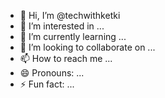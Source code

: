 - 👋 Hi, I’m @techwithketki
- 👀 I’m interested in ...
- 🌱 I’m currently learning ...
- 💞️ I’m looking to collaborate on ...
- 📫 How to reach me ...
- 😄 Pronouns: ...
- ⚡ Fun fact: ...

<!---
techwithketki/techwithketki is a ✨ special ✨ repository because its `README.md` (this file) appears on your GitHub profile.
You can click the Preview link to take a look at your changes.
--->
